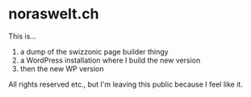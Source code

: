 # noraswelt.ch

This is...

1) a dump of the swizzonic page builder thingy
2) a WordPress installation where I build the new version
3) then the new WP version

All rights reserved etc., but I'm leaving this public because I feel like it.